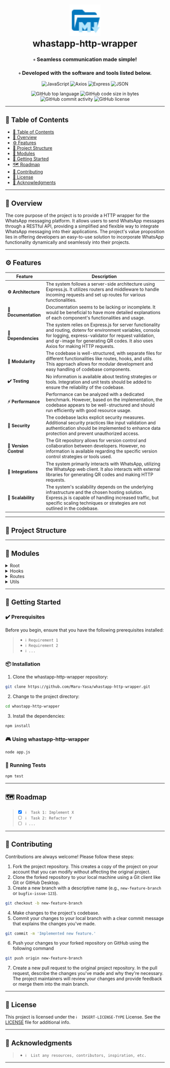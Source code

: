 <div align="center">
<h1 align="center">
<img src="https://raw.githubusercontent.com/PKief/vscode-material-icon-theme/ec559a9f6bfd399b82bb44393651661b08aaf7ba/icons/folder-markdown-open.svg" width="100" />
<br>whastapp-http-wrapper
</h1>
<h3>◦ Seamless communication made simple!</h3>
<h3>◦ Developed with the software and tools listed below.</h3>

<p align="center">
<img src="https://img.shields.io/badge/JavaScript-F7DF1E.svg?style&logo=JavaScript&logoColor=black" alt="JavaScript" />
<img src="https://img.shields.io/badge/Axios-5A29E4.svg?style&logo=Axios&logoColor=white" alt="Axios" />
<img src="https://img.shields.io/badge/Express-000000.svg?style&logo=Express&logoColor=white" alt="Express" />
<img src="https://img.shields.io/badge/JSON-000000.svg?style&logo=JSON&logoColor=white" alt="JSON" />
</p>
<img src="https://img.shields.io/github/languages/top/Maru-Yasa/whastapp-http-wrapper.git?style&color=5D6D7E" alt="GitHub top language" />
<img src="https://img.shields.io/github/languages/code-size/Maru-Yasa/whastapp-http-wrapper.git?style&color=5D6D7E" alt="GitHub code size in bytes" />
<img src="https://img.shields.io/github/commit-activity/m/Maru-Yasa/whastapp-http-wrapper.git?style&color=5D6D7E" alt="GitHub commit activity" />
<img src="https://img.shields.io/github/license/Maru-Yasa/whastapp-http-wrapper.git?style&color=5D6D7E" alt="GitHub license" />
</div>

---

## 📒 Table of Contents
- [📒 Table of Contents](#-table-of-contents)
- [📍 Overview](#-overview)
- [⚙️ Features](#-features)
- [📂 Project Structure](#project-structure)
- [🧩 Modules](#modules)
- [🚀 Getting Started](#-getting-started)
- [🗺 Roadmap](#-roadmap)
- [🤝 Contributing](#-contributing)
- [📄 License](#-license)
- [👏 Acknowledgments](#-acknowledgments)

---


## 📍 Overview

The core purpose of the project is to provide a HTTP wrapper for the WhatsApp messaging platform. It allows users to send WhatsApp messages through a RESTful API, providing a simplified and flexible way to integrate WhatsApp messaging into their applications. The project's value proposition lies in offering developers an easy-to-use solution to incorporate WhatsApp functionality dynamically and seamlessly into their projects.

---

## ⚙️ Features

| Feature                | Description                                                                                               |
| ---------------------- | --------------------------------------------------------------------------------------------------------- |
| **⚙️ Architecture**     | The system follows a server-side architecture using Express.js. It utilizes routers and middleware to handle incoming requests and set up routes for various functionalities.                                                                                                                                              |
| **📖 Documentation**    | Documentation seems to be lacking or incomplete. It would be beneficial to have more detailed explanations of each component's functionalities and usage.                         |
| **🔗 Dependencies**    | The system relies on Express.js for server functionality and routing, dotenv for environment variables, consola for logging, express-validator for request validation, and qr-image for generating QR codes. It also uses Axios for making HTTP requests. |
| **🧩 Modularity**      | The codebase is well-structured, with separate files for different functionalities like routes, hooks, and utils. This approach allows for modular development and easy handling of codebase components.                         |
| **✔️ Testing**          | No information is available about testing strategies or tools. Integration and unit tests should be added to ensure the reliability of the codebase.        |
| **⚡️ Performance**      | Performance can be analyzed with a dedicated benchmark. However, based on the implementation, the codebase appears to be well-structured and should run efficiently with good resource usage.            |
| **🔐 Security**        | The codebase lacks explicit security measures. Additional security practices like input validation and authentication should be implemented to enhance data protection and prevent unauthorized access.     |
| **🔀 Version Control** | The Git repository allows for version control and collaboration between developers. However, no information is available regarding the specific version control strategies or tools used.      |
| **🔌 Integrations**    | The system primarily interacts with WhatsApp, utilizing the WhatsApp web client. It also interacts with external libraries for generating QR codes and making HTTP requests.                        |
| **📶 Scalability**     | The system's scalability depends on the underlying infrastructure and the chosen hosting solution. Express.js is capable of handling increased traffic, but specific scaling techniques or strategies are not outlined in the codebase. |


---


## 📂 Project Structure




---

## 🧩 Modules

<details closed><summary>Root</summary>

| File                                                                                    | Summary                                                                                                                                                                   |
| ---                                                                                     | ---                                                                                                                                                                       |
| [config.js](https://github.com/Maru-Yasa/whastapp-http-wrapper.git/blob/main/config.js) | This code exports the PORT and WEB_HOOK variables, reading them from dotenv configuration file or using default values.                                                   |
| [app.js](https://github.com/Maru-Yasa/whastapp-http-wrapper.git/blob/main/app.js)       | This code sets up an Express server with body-parser middleware. It also imports and uses a router, sets up a message hook, and listens for requests on a specified port. |

</details>

<details closed><summary>Hooks</summary>

| File                                                                                            | Summary                                                                                                                                                                                                                                                                                                              |
| ---                                                                                             | ---                                                                                                                                                                                                                                                                                                                  |
| [index.js](https://github.com/Maru-Yasa/whastapp-http-wrapper.git/blob/main/hooks/index.js)     | This code exports the messageHook function which can be used to handle messages in an application or system.                                                                                                                                                                                                         |
| [message.js](https://github.com/Maru-Yasa/whastapp-http-wrapper.git/blob/main/hooks/message.js) | This code sets up a message event listener using the `Client` object. When a message is received, it sends a POST request to a webhook endpoint with the message body. It logs the success or failure of the request using the `consola` package. If the request fails with an `AxiosError`, it logs the error code. |

</details>

<details closed><summary>Routes</summary>

| File                                                                                                     | Summary                                                                                                                                                                                                                                                                                                                                                                                                                      |
| ---                                                                                                      | ---                                                                                                                                                                                                                                                                                                                                                                                                                          |
| [index.js](https://github.com/Maru-Yasa/whastapp-http-wrapper.git/blob/main/routes/index.js)             | This code sets up routes for QR generation and sending messages using express. It imports the QR route and send message route, then uses them to handle corresponding requests. The router is exported for use in the main application.                                                                                                                                                                                      |
| [qr.js](https://github.com/Maru-Yasa/whastapp-http-wrapper.git/blob/main/routes/qr.js)                   | This code defines a router that handles GET requests and generates a QR code image when a request is made. It listens for a QR code event emitted by a client, then uses a QR code generator to create the image. If no QR code is available, it sends an empty response.                                                                                                                                                    |
| [sendMessage.js](https://github.com/Maru-Yasa/whastapp-http-wrapper.git/blob/main/routes/sendMessage.js) | This code exports a router module that handles HTTP POST requests to send messages using a custom messaging client. It validates the'to' and'message' fields in the request body using express-validator. If successful, it calls the sendMessage function from the client module to send the message to the specified contact. It returns a JSON response indicating the success or failure of the message sending process. |

</details>

<details closed><summary>Utils</summary>

| File                                                                                          | Summary                                                                                                                                                                                                                                                                                                               |
| ---                                                                                           | ---                                                                                                                                                                                                                                                                                                                   |
| [client.js](https://github.com/Maru-Yasa/whastapp-http-wrapper.git/blob/main/utils/client.js) | The code initializes a WhatsApp web client and handles authentication and loading events. It uses the consola library for logging. The client emits'authenticated' and'ready' events when the authentication and initialization processes are complete, respectively. The client object is exported for external use. |
| [QR.js](https://github.com/Maru-Yasa/whastapp-http-wrapper.git/blob/main/utils/QR.js)         | The code exports a function called "generateQr" that uses the "qr-image" package to generate QR codes.                                                                                                                                                                                                                |

</details>

---

## 🚀 Getting Started

### ✔️ Prerequisites

Before you begin, ensure that you have the following prerequisites installed:
> - `ℹ️ Requirement 1`
> - `ℹ️ Requirement 2`
> - `ℹ️ ...`

### 📦 Installation

1. Clone the whastapp-http-wrapper repository:
```sh
git clone https://github.com/Maru-Yasa/whastapp-http-wrapper.git
```

2. Change to the project directory:
```sh
cd whastapp-http-wrapper
```

3. Install the dependencies:
```sh
npm install
```

### 🎮 Using whastapp-http-wrapper

```sh
node app.js
```

### 🧪 Running Tests
```sh
npm test
```

---


## 🗺 Roadmap

> - [X] `ℹ️  Task 1: Implement X`
> - [ ] `ℹ️  Task 2: Refactor Y`
> - [ ] `ℹ️ ...`


---

## 🤝 Contributing

Contributions are always welcome! Please follow these steps:
1. Fork the project repository. This creates a copy of the project on your account that you can modify without affecting the original project.
2. Clone the forked repository to your local machine using a Git client like Git or GitHub Desktop.
3. Create a new branch with a descriptive name (e.g., `new-feature-branch` or `bugfix-issue-123`).
```sh
git checkout -b new-feature-branch
```
4. Make changes to the project's codebase.
5. Commit your changes to your local branch with a clear commit message that explains the changes you've made.
```sh
git commit -m 'Implemented new feature.'
```
6. Push your changes to your forked repository on GitHub using the following command
```sh
git push origin new-feature-branch
```
7. Create a new pull request to the original project repository. In the pull request, describe the changes you've made and why they're necessary.
The project maintainers will review your changes and provide feedback or merge them into the main branch.

---

## 📄 License

This project is licensed under the `ℹ️  INSERT-LICENSE-TYPE` License. See the [LICENSE](https://docs.github.com/en/communities/setting-up-your-project-for-healthy-contributions/adding-a-license-to-a-repository) file for additional info.

---

## 👏 Acknowledgments

> - `ℹ️  List any resources, contributors, inspiration, etc.`

---
